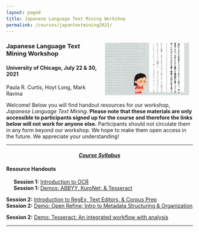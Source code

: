 ```yaml
---
layout: page0
title: Japanese Language Text Mining Workshop
permalink: /courses/japantextmining2021/
---
```


<div style>
<img src="/images/japantextmining21_bg.png" style="float:right;max-width:45%;padding: 10px 10px 10px 15px;">
</div><h3>Japanese Language Text Mining Workshop</h3><p>
<h4>University of Chicago, July 22 & 30, 2021</h4>
<p></p>
Paula R. Curtis, Hoyt Long, Mark Ravina<p></p>
<p></p>
Welcome! Below you will find handout resources for our workshop, <em>Japanese Language Text Mining</em>. <b>Please note that these materials are only accessible to participants signed up for the course and therefore the links below will not work for anyone else.</b> Participants should not circulate them in any form beyond our workshop. We hope to make them open access in the future. We appreciate your understanding!
<p></p>
<hr>
<p></p>
<center><em><h4><a href="https://docs.google.com/document/d/1iLEgVcc58ZGhEf3cBaAipagmApRL3e4LLjVXxbnFD0k/edit?usp=sharing">Course Syllabus</a></h4></em></center><p></p>
<p></p>
<h4>Resource Handouts</h4><p></p>

<span style="padding-left: 20px; display:block"><b>Session 1:</b> <a href="https://docs.google.com/document/d/1bv01boCHU7EuM6WIEn2wt2W8Wq_v0Uq4m6IpwmbAgQw/edit?usp=sharing/">Introduction to OCR</a><br>
<b>Session 1:</b> <a href="https://docs.google.com/document/d/1WGixuEibvyMdRP5UuxGQPscnloZ1Uyll3lIAV6j1aZ0/edit?usp=sharing">Demos: ABBYY, KuroNet, & Tesseract</a><br>
<p></p>
<b>Session 2:</b> <a href="https://docs.google.com/document/d/1V14yYar7YN2N8Yci7DI_Ap7jNDqYhh0nGhSwVpnYSEc/edit?usp=sharing">Introduction to RegEx, Text Editors, & Corpus Prep</a><br>
<b>Session 2:</b> <a href="https://docs.google.com/document/d/1LA-acaMUMQxS9NbJm_ZNRWEYM_JgV96isvI1AMGSia0/edit?usp=sharing">Demo: Open Refine; Intro to Metadata Structuring & Organization</a><br>

<b>Session 2:</b> <a href="https://docs.google.com/document/d/1NUNtG_uh48oTAQrP2GPtoHA-WUJZGwm2AilEUub8yuU/edit?usp=sharing">Demo: Tesseract: An integrated workflow with analysis</a><br>
</span>
<p></p>
<p></p>
<hr>
<p></p>
